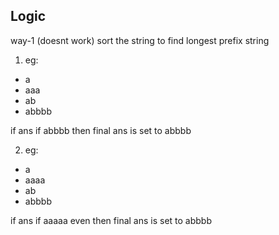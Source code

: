 ## Logic
way-1 (doesnt work) sort the string to find longest prefix string <br>
1) eg:
  - a
  - aaa
  - ab
  - abbbb

if ans if abbbb then final ans is set to abbbb

2) eg:
  - a
  - aaaa
  - ab
  - abbbb

if ans if aaaaa even then final ans is set to abbbb

